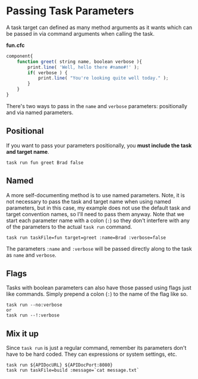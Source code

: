 # Passing Task Parameters

A task target can defined as many method arguments as it wants which can be passed in via command arguments when calling the task.

**fun.cfc**
```javascript
component{
    function greet( string name, boolean verbose ){
        print.line( 'Well, hello there #name#!' );
        if( verbose ) {
            print.line( "You're looking quite well today." );
        }
    }
}
```

There's two ways to pass in the `name` and `verbose` parameters: positionally and via named parameters.  

## Positional
If you want to pass your parameters positionally, you **must include the task and target name**.

```
task run fun greet Brad false
```

## Named
A more self-documenting method is to use named parameters.  Note, it is not necessary to pass the task and target name when using named parameters, but in this case, my example does not use the default task and target convention names, so I'll need to pass them anyway.  Note that we start each parameter name with a colon (`:`) so they don't interfere with any of the parameters to the actual `task run` command. 

```
task run taskFile=fun target=greet :name=Brad :verbose=false
```

The parameters `:name` and `:verbose` will be passed directly along to the task as `name` and `verbose`.

## Flags

Tasks with boolean parameters can also have those passed using flags just like commands.  Simply prepend a colon (`:`) to the name of the flag like so.

```
task run --no:verbose
or
task run --!:verbose
```

## Mix it up

Since `task run` is just a regular command, remember its parameters don't have to be hard coded.  They can expressions or system settings, etc.

```
task run ${APIDocURL} ${APIDocPort:8080}
task run taskFile=build :message=`cat message.txt`
```

